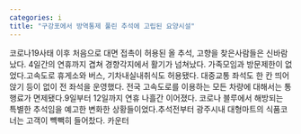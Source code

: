 ```yaml
---
categories: i
title: "구강포에서 방역통제 풀린 추석에 고립된 요양시설"
---
```

코로나19사태 이후 처음으로 대면 접촉이 허용된 올 추석, 고향을 찾은사람들은 신바람났다. 4일간의 연휴까지 겹쳐 경향각지에서 활기가 넘쳐났다. 가족모임과 방문제한이 없었다.고속도로 휴게소와 버스, 기차내실내취식도 허용됐다. 대중교통 좌석도 한 칸 띄어앉기 등이 없이 전 좌석을 운영했다. 전국 고속도로를 이용하는 모든 차량에 대해서는 통행료가 면제됐다.9일부터 12일까지 연휴 나흘간 이어졌다. 코로나 블루에서 해방되는 특별한 추석임을 예고한 변화한 상황들이었다.추석전부터 광주시내 대형마트의 식품코너는 고객이 뺵빽히 들어찼다. 카운터